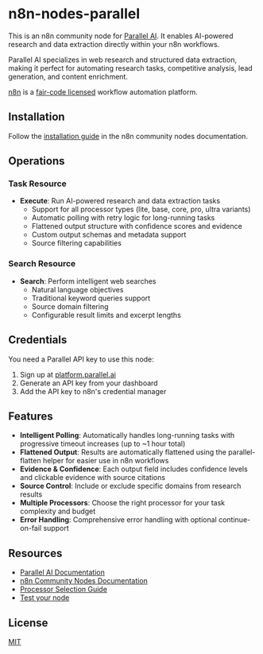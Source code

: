 # n8n-nodes-parallel

This is an n8n community node for [Parallel AI](https://parallel.ai/). It enables AI-powered research and data extraction directly within your n8n workflows.

Parallel AI specializes in web research and structured data extraction, making it perfect for automating research tasks, competitive analysis, lead generation, and content enrichment.

[n8n](https://n8n.io/) is a [fair-code licensed](https://docs.n8n.io/reference/license/) workflow automation platform.

## Installation

Follow the [installation guide](https://docs.n8n.io/integrations/community-nodes/installation/) in the n8n community nodes documentation.

## Operations

### Task Resource

- **Execute**: Run AI-powered research and data extraction tasks
  - Support for all processor types (lite, base, core, pro, ultra variants)
  - Automatic polling with retry logic for long-running tasks
  - Flattened output structure with confidence scores and evidence
  - Custom output schemas and metadata support
  - Source filtering capabilities

### Search Resource

- **Search**: Perform intelligent web searches
  - Natural language objectives
  - Traditional keyword queries support
  - Source domain filtering
  - Configurable result limits and excerpt lengths

## Credentials

You need a Parallel API key to use this node:

1. Sign up at [platform.parallel.ai](https://platform.parallel.ai/)
2. Generate an API key from your dashboard
3. Add the API key to n8n's credential manager

## Features

- **Intelligent Polling**: Automatically handles long-running tasks with progressive timeout increases (up to ~1 hour total)
- **Flattened Output**: Results are automatically flattened using the parallel-flatten helper for easier use in n8n workflows
- **Evidence & Confidence**: Each output field includes confidence levels and clickable evidence with source citations
- **Source Control**: Include or exclude specific domains from research results
- **Multiple Processors**: Choose the right processor for your task complexity and budget
- **Error Handling**: Comprehensive error handling with optional continue-on-fail support

## Resources

- [Parallel AI Documentation](https://docs.parallel.ai/)
- [n8n Community Nodes Documentation](https://docs.n8n.io/integrations/#community-nodes)
- [Processor Selection Guide](https://docs.parallel.ai/task-api/core-concepts/choose-a-processor)
- [Test your node](https://docs.n8n.io/integrations/creating-nodes/test/run-node-locally/)

## License

[MIT](LICENSE.md)
